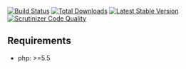 [![Build Status](https://api.travis-ci.org/dominikzogg/energycalculator.png?branch=master)](https://travis-ci.org/dominikzogg/energycalculator)
[![Total Downloads](https://poser.pugx.org/dominikzogg/energycalculator/downloads.png)](https://packagist.org/packages/dominikzogg/energycalculator)
[![Latest Stable Version](https://poser.pugx.org/dominikzogg/energycalculator/v/stable.png)](https://packagist.org/packages/dominikzogg/energycalculator)
[![Scrutinizer Code Quality](https://scrutinizer-ci.com/g/dominikzogg/energycalculator/badges/quality-score.png?b=master)](https://scrutinizer-ci.com/g/dominikzogg/energycalculator/?branch=master)

## Requirements

 * php: >=5.5
